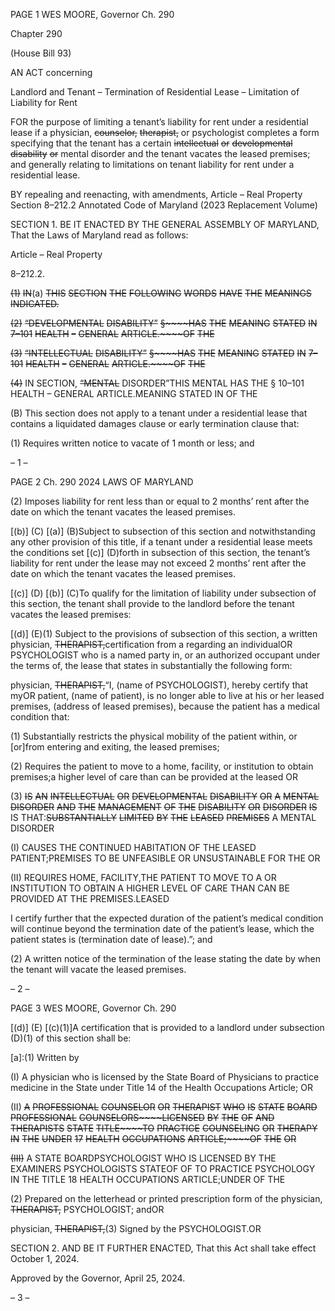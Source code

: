 PAGE 1
WES MOORE, Governor Ch. 290

Chapter 290

(House Bill 93)

AN ACT concerning

Landlord and Tenant – Termination of Residential Lease – Limitation of
Liability for Rent

FOR the purpose of limiting a tenant’s liability for rent under a residential lease if a
physician, ~~counselor,~~ ~~therapist,~~ or psychologist completes a form specifying that the
tenant has a certain ~~intellectual~~ ~~or~~ ~~developmental~~ ~~disability~~ ~~or~~ mental disorder and
the tenant vacates the leased premises; and generally relating to limitations on
tenant liability for rent under a residential lease.

BY repealing and reenacting, with amendments,
Article – Real Property
Section 8–212.2
Annotated Code of Maryland
(2023 Replacement Volume)

SECTION 1. BE IT ENACTED BY THE GENERAL ASSEMBLY OF MARYLAND,
That the Laws of Maryland read as follows:

Article – Real Property

8–212.2.

~~(1)~~ ~~IN~~(a) ~~THIS~~ ~~SECTION~~ ~~THE~~ ~~FOLLOWING~~ ~~WORDS~~ ~~HAVE~~ ~~THE~~ ~~MEANINGS~~
~~INDICATED.~~

~~(2)~~ ~~“DEVELOPMENTAL~~ ~~DISABILITY”~~ ~~§~~~~HAS~~ ~~THE~~ ~~MEANING~~ ~~STATED~~ ~~IN~~
~~7–101~~ ~~HEALTH~~ ~~–~~ ~~GENERAL~~ ~~ARTICLE.~~~~OF~~ ~~THE~~

~~(3)~~ ~~“INTELLECTUAL~~ ~~DISABILITY”~~ ~~§~~~~HAS~~ ~~THE~~ ~~MEANING~~ ~~STATED~~ ~~IN~~
~~7–101~~ ~~HEALTH~~ ~~–~~ ~~GENERAL~~ ~~ARTICLE.~~~~OF~~ ~~THE~~

~~(4)~~ IN SECTION, ~~“MENTAL~~ DISORDER”THIS MENTAL HAS THE
§ 10–101 HEALTH – GENERAL ARTICLE.MEANING STATED IN OF THE

(B) This section does not apply to a tenant under a residential lease that contains
a liquidated damages clause or early termination clause that:

(1) Requires written notice to vacate of 1 month or less; and

– 1 –

PAGE 2
Ch. 290 2024 LAWS OF MARYLAND

(2) Imposes liability for rent less than or equal to 2 months’ rent after the
date on which the tenant vacates the leased premises.

[(b)] (C) [(a)] (B)Subject to subsection of this section and notwithstanding any
other provision of this title, if a tenant under a residential lease meets the conditions set
[(c)] (D)forth in subsection of this section, the tenant’s liability for rent under the lease
may not exceed 2 months’ rent after the date on which the tenant vacates the leased
premises.

[(c)] (D) [(b)] (C)To qualify for the limitation of liability under subsection of this
section, the tenant shall provide to the landlord before the tenant vacates the leased
premises:

[(d)] (E)(1) Subject to the provisions of subsection of this section, a written
physician, ~~THERAPIST,~~certification from a regarding an individualOR PSYCHOLOGIST
who is a named party in, or an authorized occupant under the terms of, the lease that states
in substantially the following form:

physician, ~~THERAPIST,~~“I, (name of PSYCHOLOGIST), hereby certify that myOR
patient, (name of patient), is no longer able to live at his or her leased premises, (address
of leased premises), because the patient has a medical condition that:

(1) Substantially restricts the physical mobility of the patient within, or
[or]from entering and exiting, the leased premises;

(2) Requires the patient to move to a home, facility, or institution to obtain
premises;a higher level of care than can be provided at the leased OR

(3) ~~IS~~ ~~AN~~ ~~INTELLECTUAL~~ ~~OR~~ ~~DEVELOPMENTAL~~ ~~DISABILITY~~ ~~OR~~ ~~A~~
~~MENTAL~~ ~~DISORDER~~ ~~AND~~ ~~THE~~ ~~MANAGEMENT~~ ~~OF~~ ~~THE~~ ~~DISABILITY~~ ~~OR~~ ~~DISORDER~~ ~~IS~~
IS THAT:~~SUBSTANTIALLY~~ ~~LIMITED~~ ~~BY~~ ~~THE~~ ~~LEASED~~ ~~PREMISES~~ A MENTAL DISORDER

(I) CAUSES THE CONTINUED HABITATION OF THE LEASED
PATIENT;PREMISES TO BE UNFEASIBLE OR UNSUSTAINABLE FOR THE OR

(II) REQUIRES HOME, FACILITY,THE PATIENT TO MOVE TO A OR
INSTITUTION TO OBTAIN A HIGHER LEVEL OF CARE THAN CAN BE PROVIDED AT THE
PREMISES.LEASED

I certify further that the expected duration of the patient’s medical condition will
continue beyond the termination date of the patient’s lease, which the patient states is
(termination date of lease).”; and

(2) A written notice of the termination of the lease stating the date by when
the tenant will vacate the leased premises.

– 2 –

PAGE 3
WES MOORE, Governor Ch. 290

[(d)] (E) [(c)(1)]A certification that is provided to a landlord under subsection
(D)(1) of this section shall be:

[a]:(1) Written by

(I) A physician who is licensed by the State Board of Physicians to
practice medicine in the State under Title 14 of the Health Occupations Article; OR

(II) ~~A~~ ~~PROFESSIONAL~~ ~~COUNSELOR~~ ~~OR~~ ~~THERAPIST~~ ~~WHO~~ ~~IS~~
~~STATE~~ ~~BOARD~~ ~~PROFESSIONAL~~ ~~COUNSELORS~~~~LICENSED~~ ~~BY~~ ~~THE~~ ~~OF~~ ~~AND~~
~~THERAPISTS~~ ~~STATE~~ ~~TITLE~~~~TO~~ ~~PRACTICE~~ ~~COUNSELING~~ ~~OR~~ ~~THERAPY~~ ~~IN~~ ~~THE~~ ~~UNDER~~
~~17~~ ~~HEALTH~~ ~~OCCUPATIONS~~ ~~ARTICLE;~~~~OF~~ ~~THE~~ ~~OR~~

~~(III)~~ A STATE BOARDPSYCHOLOGIST WHO IS LICENSED BY THE
EXAMINERS PSYCHOLOGISTS STATEOF OF TO PRACTICE PSYCHOLOGY IN THE
TITLE 18 HEALTH OCCUPATIONS ARTICLE;UNDER OF THE

(2) Prepared on the letterhead or printed prescription form of the
physician, ~~THERAPIST,~~ PSYCHOLOGIST; andOR

physician, ~~THERAPIST,~~(3) Signed by the PSYCHOLOGIST.OR

SECTION 2. AND BE IT FURTHER ENACTED, That this Act shall take effect
October 1, 2024.

Approved by the Governor, April 25, 2024.

– 3 –